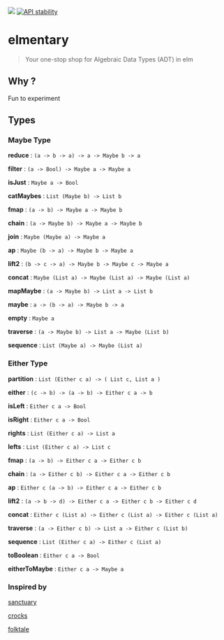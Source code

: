 ![](https://img.shields.io/badge/functional-%CE%BB-blue.svg?style=flat-square)
[![API stability](https://img.shields.io/badge/stability-experimental-orange.svg?style=flat-square)](https://nodejs.org/api/documentation.html#documentation_stability_index)

# elmentary
> Your one-stop shop for Algebraic Data Types (ADT) in elm 

## Why ?
Fun to experiment 

## Types

### Maybe Type  

**reduce** : `(a -> b -> a) -> a -> Maybe b -> a`

**filter** : `(a -> Bool) -> Maybe a -> Maybe a`

**isJust** : `Maybe a -> Bool`

**catMaybes** : `List (Maybe b) -> List b`

**fmap** : `(a -> b) -> Maybe a -> Maybe b`

**chain** : `(a -> Maybe b) -> Maybe a -> Maybe b`

**join** : `Maybe (Maybe a) -> Maybe a`

**ap** : `Maybe (b -> a) -> Maybe b -> Maybe a`

**lift2** : `(b -> c -> a) -> Maybe b -> Maybe c -> Maybe a`

**concat** : `Maybe (List a) -> Maybe (List a) -> Maybe (List a)`

**mapMaybe** : `(a -> Maybe b) -> List a -> List b`

**maybe** : `a -> (b -> a) -> Maybe b -> a`

**empty** : `Maybe a`

**traverse** : `(a -> Maybe b) -> List a -> Maybe (List b)`

**sequence** : `List (Maybe a) -> Maybe (List a)`

### Either Type

**partition** : `List (Either c a) -> ( List c, List a )`

**either** : `(c -> b) -> (a -> b) -> Either c a -> b`

**isLeft** : `Either c a -> Bool`

**isRight** : `Either c a -> Bool`

**rights** : `List (Either c a) -> List a`

**lefts** : `List (Either c a) -> List c`

**fmap** : `(a -> b) -> Either c a -> Either c b`

**chain** : `(a -> Either c b) -> Either c a -> Either c b`

**ap** : `Either c (a -> b) -> Either c a -> Either c b`

**lift2** : `(a -> b -> d) -> Either c a -> Either c b -> Either c d`

**concat** : `Either c (List a) -> Either c (List a) -> Either c (List a)`

**traverse** : `(a -> Either c b) -> List a -> Either c (List b)`

**sequence** : `List (Either c a) -> Either c (List a)`

**toBoolean** : `Either c a -> Bool`

**eitherToMaybe** : `Either c a -> Maybe a`

### Inspired by

[sanctuary](http://sanctuary.js.org)

[crocks](https://github.com/evilsoft/crocks)

[folktale](http://folktalejs.org/)
